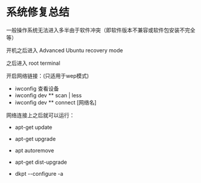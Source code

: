 # 系统修复总结

一般操作系统无法进入多半由于软件冲突（即软件版本不兼容或软件包安装不完全等）



开机之后进入 Advanced Ubuntu recovery mode

之后进入 root terminal

开启网络链接：(只适用于wep模式)

- iwconfig 查看设备
- iwconfig dev ** scan | less
- iwconfig dev ** connect [网络名] 

网络连接上之后就可以运行：

- apt-get update

- apt-get upgrade

- apt autoremove

- apt-get dist-upgrade

- dkpt --configure -a

  ​

